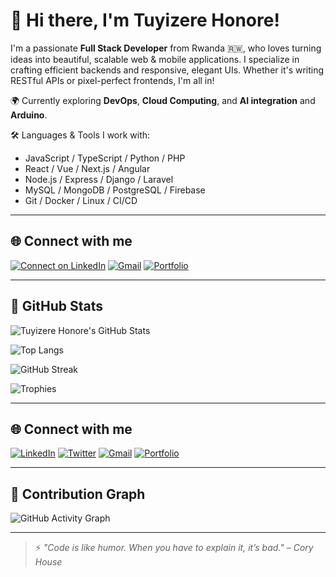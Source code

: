 # 👋 Hi there, I'm Tuyizere Honore!

I'm a passionate **Full Stack Developer** from Rwanda 🇷🇼, who loves turning ideas into beautiful, scalable web & mobile applications. I specialize in crafting efficient backends and responsive, elegant UIs. Whether it's writing RESTful APIs or pixel-perfect frontends, I'm all in!

🌍 Currently exploring **DevOps**, **Cloud Computing**, and **AI integration** and **Arduino**.

🛠️ Languages & Tools I work with:
- JavaScript / TypeScript / Python / PHP
- React / Vue / Next.js / Angular
- Node.js / Express / Django / Laravel
- MySQL / MongoDB / PostgreSQL / Firebase
- Git / Docker / Linux / CI/CD

---

## 🌐 Connect with me
[![Connect on LinkedIn](https://img.shields.io/badge/🔗%20LinkedIn-Tuyizere%20Honore-blue?style=for-the-badge&logo=linkedin)](https://www.linkedin.com/in/tuyizere-honore/)
[![Gmail](https://img.shields.io/badge/Gmail-D14836?style=for-the-badge&logo=gmail&logoColor=white)](mailto:beastbit918@gmail.com)
[![Portfolio](https://img.shields.io/badge/Portfolio-000000?style=for-the-badge&logo=About.me&logoColor=white)](https://tuyizerehonore.vercel.app/)

---

## 🚀 GitHub Stats

![Tuyizere Honore's GitHub Stats](https://github-readme-stats.vercel.app/api?username=TuyizereHonore&show_icons=true&theme=tokyonight&count_private=true&hide_title=true)

![Top Langs](https://github-readme-stats.vercel.app/api/top-langs/?username=TuyizereHonore&layout=compact&theme=tokyonight)

![GitHub Streak](https://streak-stats.demolab.com?user=TuyizereHonore&theme=tokyonight)

![Trophies](https://github-profile-trophy.vercel.app/?username=TuyizereHonore&theme=tokyonight&row=1&column=7)

---

## 🌐 Connect with me

[![LinkedIn](https://img.shields.io/badge/LinkedIn-%230077B5.svg?&style=for-the-badge&logo=linkedin&logoColor=white)](https://www.linkedin.com/in/TuyizereHonore/)
[![Twitter](https://img.shields.io/badge/Twitter-%231DA1F2.svg?&style=for-the-badge&logo=twitter&logoColor=white)](https://twitter.com/TuyizereHonore)
[![Gmail](https://img.shields.io/badge/Gmail-D14836?style=for-the-badge&logo=gmail&logoColor=white)](mailto:tuyizerehonore@gmail.com)
[![Portfolio](https://img.shields.io/badge/Portfolio-000000?style=for-the-badge&logo=About.me&logoColor=white)](https://your-portfolio-link.com)

---

## 🐍 Contribution Graph

![GitHub Activity Graph](https://github-readme-activity-graph.vercel.app/graph?username=TuyizereHonore&theme=tokyo-night)

---

> ⚡ *"Code is like humor. When you have to explain it, it’s bad." – Cory House*


